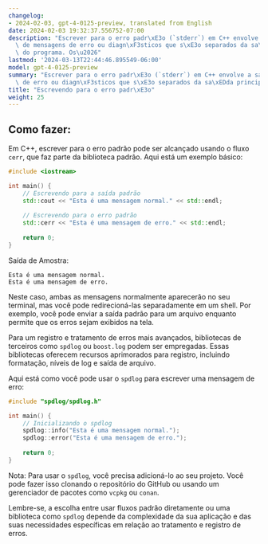 ```yaml
---
changelog:
- 2024-02-03, gpt-4-0125-preview, translated from English
date: 2024-02-03 19:32:37.556752-07:00
description: "Escrever para o erro padr\xE3o (`stderr`) em C++ envolve a sa\xEDda\
  \ de mensagens de erro ou diagn\xF3sticos que s\xE3o separados da sa\xEDda principal\
  \ do programa. Os\u2026"
lastmod: '2024-03-13T22:44:46.895549-06:00'
model: gpt-4-0125-preview
summary: "Escrever para o erro padr\xE3o (`stderr`) em C++ envolve a sa\xEDda de mensagens\
  \ de erro ou diagn\xF3sticos que s\xE3o separados da sa\xEDda principal do programa."
title: "Escrevendo para o erro padr\xE3o"
weight: 25
---
```


## Como fazer:
Em C++, escrever para o erro padrão pode ser alcançado usando o fluxo `cerr`, que faz parte da biblioteca padrão. Aqui está um exemplo básico:

```cpp
#include <iostream>

int main() {
    // Escrevendo para a saída padrão
    std::cout << "Esta é uma mensagem normal." << std::endl;
    
    // Escrevendo para o erro padrão
    std::cerr << "Esta é uma mensagem de erro." << std::endl;
    
    return 0;
}
```

Saída de Amostra:
```
Esta é uma mensagem normal.
Esta é uma mensagem de erro.
```

Neste caso, ambas as mensagens normalmente aparecerão no seu terminal, mas você pode redirecioná-las separadamente em um shell. Por exemplo, você pode enviar a saída padrão para um arquivo enquanto permite que os erros sejam exibidos na tela.

Para um registro e tratamento de erros mais avançados, bibliotecas de terceiros como `spdlog` ou `boost.log` podem ser empregadas. Essas bibliotecas oferecem recursos aprimorados para registro, incluindo formatação, níveis de log e saída de arquivo.

Aqui está como você pode usar o `spdlog` para escrever uma mensagem de erro:

```cpp
#include "spdlog/spdlog.h"

int main() {
    // Inicializando o spdlog
    spdlog::info("Esta é uma mensagem normal.");
    spdlog::error("Esta é uma mensagem de erro.");
    
    return 0;
}
```

Nota: Para usar o `spdlog`, você precisa adicioná-lo ao seu projeto. Você pode fazer isso clonando o repositório do GitHub ou usando um gerenciador de pacotes como `vcpkg` ou `conan`.

Lembre-se, a escolha entre usar fluxos padrão diretamente ou uma biblioteca como `spdlog` depende da complexidade da sua aplicação e das suas necessidades específicas em relação ao tratamento e registro de erros.
